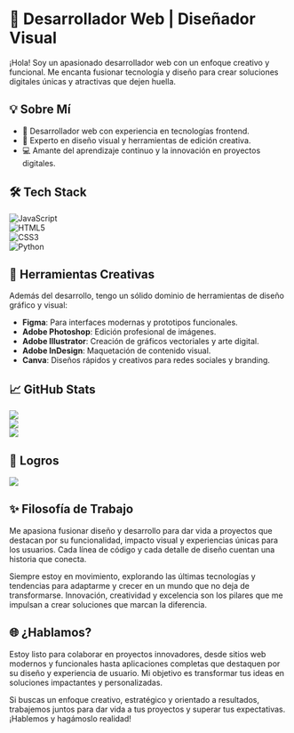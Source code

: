 # 🌟 Desarrollador Web | Diseñador Visual  

¡Hola! Soy un apasionado desarrollador web con un enfoque creativo y funcional. Me encanta fusionar tecnología y diseño para crear soluciones digitales únicas y atractivas que dejen huella.  

## 💡 Sobre Mí  
- 🚀 Desarrollador web con experiencia en tecnologías frontend.  
- 🎨 Experto en diseño visual y herramientas de edición creativa.  
- 💻 Amante del aprendizaje continuo y la innovación en proyectos digitales.  

## 🛠️ Tech Stack  
![JavaScript](https://img.shields.io/badge/javascript-%23323330.svg?style=for-the-badge&logo=javascript&logoColor=%23F7DF1E)  
![HTML5](https://img.shields.io/badge/html5-%23E34F26.svg?style=for-the-badge&logo=html5&logoColor=white)  
![CSS3](https://img.shields.io/badge/css3-%231572B6.svg?style=for-the-badge&logo=css3&logoColor=white)  
![Python](https://img.shields.io/badge/python-3670A0?style=for-the-badge&logo=python&logoColor=ffdd54)  

## 🎨 Herramientas Creativas  
Además del desarrollo, tengo un sólido dominio de herramientas de diseño gráfico y visual:  
- **Figma**: Para interfaces modernas y prototipos funcionales.  
- **Adobe Photoshop**: Edición profesional de imágenes.  
- **Adobe Illustrator**: Creación de gráficos vectoriales y arte digital.  
- **Adobe InDesign**: Maquetación de contenido visual.  
- **Canva**: Diseños rápidos y creativos para redes sociales y branding.  

## 📈 GitHub Stats  
![](https://github-readme-stats.vercel.app/api?username=darlynperezz&theme=tokyonight&hide_border=false&include_all_commits=false&count_private=false)  
![](https://github-readme-streak-stats.herokuapp.com/?user=darlynperezz&theme=tokyonight&hide_border=false)  
![](https://github-readme-stats.vercel.app/api/top-langs/?username=darlynperezz&theme=tokyonight&hide_border=false&include_all_commits=false&count_private=false&layout=compact)  

## 🏅 Logros  
![](https://github-profile-trophy.vercel.app/?username=amigo-github&theme=tokyonight&no-frame=false&no-bg=true&margin-w=4)  

## ✨ Filosofía de Trabajo  
Me apasiona fusionar diseño y desarrollo para dar vida a proyectos que destacan por su funcionalidad, impacto visual y experiencias únicas para los usuarios. Cada línea de código y cada detalle de diseño cuentan una historia que conecta.

Siempre estoy en movimiento, explorando las últimas tecnologías y tendencias para adaptarme y crecer en un mundo que no deja de transformarse. Innovación, creatividad y excelencia son los pilares que me impulsan a crear soluciones que marcan la diferencia.

## 🌐 ¿Hablamos?  
Estoy listo para colaborar en proyectos innovadores, desde sitios web modernos y funcionales hasta aplicaciones completas que destaquen por su diseño y experiencia de usuario. Mi objetivo es transformar tus ideas en soluciones impactantes y personalizadas.

Si buscas un enfoque creativo, estratégico y orientado a resultados, trabajemos juntos para dar vida a tus proyectos y superar tus expectativas. ¡Hablemos y hagámoslo realidad!

